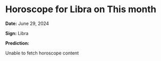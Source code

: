 # Horoscope for Libra on This month

**Date:** June 29, 2024

**Sign:** Libra

**Prediction:**

Unable to fetch horoscope content
